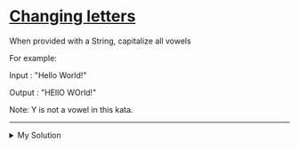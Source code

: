 # [Changing letters](https://www.codewars.com/kata/5831c204a31721e2ae000294)

When provided with a String, capitalize all vowels

For example:

Input : "Hello World!"

Output : "HEllO WOrld!"

Note: Y is not a vowel in this kata.

---

<details><summary>My Solution</summary>

```js
function swap(string) {
  return string.replace(/[aeiou]/g, (c) => c.toUpperCase());
}
```

</details>
